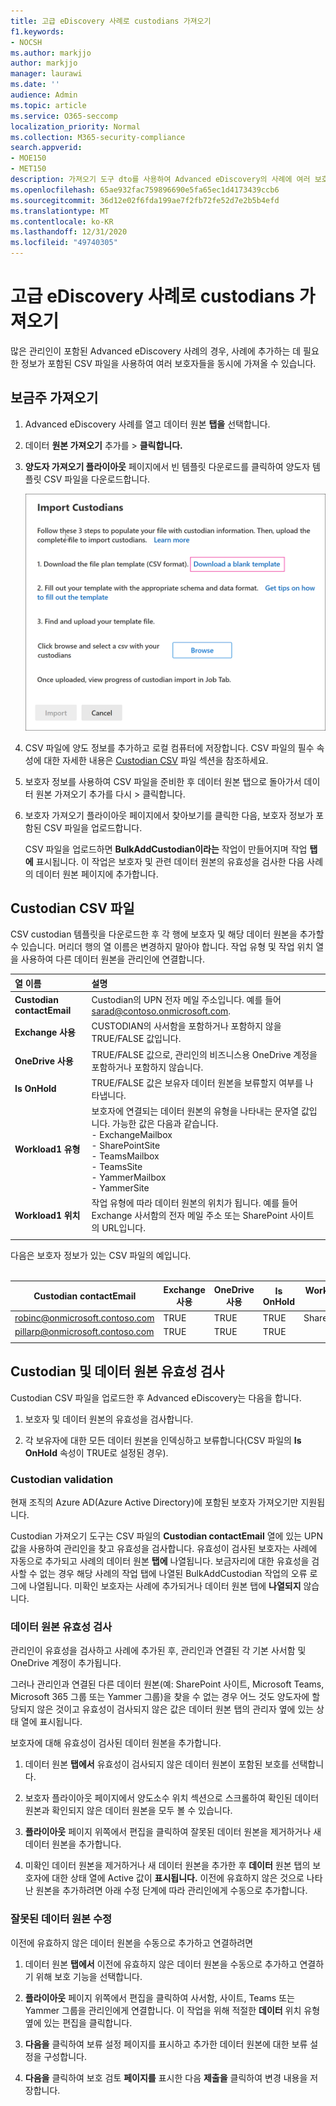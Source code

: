 ```yaml
---
title: 고급 eDiscovery 사례로 custodians 가져오기
f1.keywords:
- NOCSH
ms.author: markjjo
author: markjjo
manager: laurawi
ms.date: ''
audience: Admin
ms.topic: article
ms.service: O365-seccomp
localization_priority: Normal
ms.collection: M365-security-compliance
search.appverid:
- MOE150
- MET150
description: 가져오기 도구 dto를 사용하여 Advanced eDiscovery의 사례에 여러 보호자 및 관련 데이터 원본을 빠르게 추가합니다.
ms.openlocfilehash: 65ae932fac759896690e5fa65ec1d4173439ccb6
ms.sourcegitcommit: 36d12e02f6fda199ae7f2fb72fe52d7e2b5b4efd
ms.translationtype: MT
ms.contentlocale: ko-KR
ms.lasthandoff: 12/31/2020
ms.locfileid: "49740305"
---
```

# <a name="import-custodians-to-an-advanced-ediscovery-case"></a>고급 eDiscovery 사례로 custodians 가져오기

많은 관리인이 포함된 Advanced eDiscovery 사례의 경우, 사례에 추가하는 데 필요한 정보가 포함된 CSV 파일을 사용하여 여러 보호자들을 동시에 가져올 수 있습니다.

## <a name="import-custodians"></a>보금주 가져오기

1. Advanced eDiscovery 사례를 열고 데이터 원본 **탭을** 선택합니다.

2. 데이터 **원본 가져오기** 추가를  >  **클릭합니다.**

3. **양도자 가져오기 플라이아웃** 페이지에서 빈  템플릿 다운로드를 클릭하여 양도자 템플릿 CSV 파일을 다운로드합니다.

   ![보금주 가져오기 플라이아웃 페이지에서 CSV 템플릿 다운로드](../media/ImportCustodians1.png)

4. CSV 파일에 양도 정보를 추가하고 로컬 컴퓨터에 저장합니다. CSV 파일의 필수 속성에 대한 자세한 내용은 [Custodian CSV](#custodian-csv-file) 파일 섹션을 참조하세요.

5. 보호자 정보를 사용하여 CSV 파일을 준비한 후 데이터 원본 탭으로 돌아가서 데이터 원본 가져오기 추가를 다시   >   클릭합니다.

6. 보호자  가져오기 플라이아웃 페이지에서 찾아보기를 클릭한 다음, 보호자 정보가 포함된 CSV 파일을 업로드합니다. 

   CSV 파일을 업로드하면 **BulkAddCustodian이라는** 작업이 만들어지며 작업 **탭에** 표시됩니다. 이 작업은 보호자 및 관련 데이터 원본의 유효성을 검사한 다음 사례의 데이터 원본 페이지에 추가합니다. 

## <a name="custodian-csv-file"></a>Custodian CSV 파일

CSV custodian 템플릿을 다운로드한 후 각 행에 보호자 및 해당 데이터 원본을 추가할 수 있습니다. 머리더 행의 열 이름은 변경하지 말아야 합니다. 작업 유형 및 작업 위치 열을 사용하여 다른 데이터 원본을 관리인에 연결합니다.

| 열 이름|설명|
|:------- |:------------------------------------------------------------|
|**Custodian contactEmail**     |Custodian의 UPN 전자 메일 주소입니다. 예를 들어 sarad@contoso.onmicrosoft.com.           |
|**Exchange 사용** | CUSTODIAN의 사서함을 포함하거나 포함하지 않을 TRUE/FALSE 값입니다.      |
|**OneDrive 사용** | TRUE/FALSE 값으로, 관리인의 비즈니스용 OneDrive 계정을 포함하거나 포함하지 않습니다. |
|**Is OnHold**        | TRUE/FALSE 값은 보유자 데이터 원본을 보류할지 여부를 나타냅니다.       |
|**Workload1 유형**         |보호자에 연결되는 데이터 원본의 유형을 나타내는 문자열 값입니다. 가능한 값은 다음과 같습니다. <br/>- ExchangeMailbox<br/> - SharePointSite<br/>- TeamsMailbox<br/>- TeamsSite<br/> - YammerMailbox<br/>- YammerSite |
|**Workload1 위치**     | 작업 유형에 따라 데이터 원본의 위치가 됩니다. 예를 들어 Exchange 사서함의 전자 메일 주소 또는 SharePoint 사이트의 URL입니다. |
|||

다음은 보호자 정보가 있는 CSV 파일의 예입니다.<br/><br/>

|Custodian contactEmail      | Exchange 사용 | OneDrive 사용 | Is OnHold | Workload1 유형 | Workload1 위치             |
| ----------------- | ---------------- | ---------------- | --------- | -------------- | ------------------------------ |
|robinc@onmicrosoft.contoso.com | TRUE             | TRUE             | TRUE      | SharePointSite | https://contoso.sharepoint.com |
|pillarp@onmicrosoft.contoso.com | TRUE             | TRUE             | TRUE      | |  |
||||||

## <a name="custodian-and-data-source-validation"></a>Custodian 및 데이터 원본 유효성 검사

Custodian CSV 파일을 업로드한 후 Advanced eDiscovery는 다음을 합니다.

1. 보호자 및 데이터 원본의 유효성을 검사합니다.

2. 각 보유자에 대한 모든 데이터 원본을 인덱싱하고 보류합니다(CSV 파일의 **Is OnHold** 속성이 TRUE로 설정된 경우).

### <a name="custodian-validation"></a>Custodian validation

현재 조직의 Azure AD(Azure Active Directory)에 포함된 보호자 가져오기만 지원됩니다.

Custodian 가져오기 도구는 CSV 파일의 **Custodian contactEmail** 열에 있는 UPN 값을 사용하여 관리인을 찾고 유효성을 검사합니다. 유효성이 검사된 보호자는 사례에 자동으로 추가되고 사례의 데이터 원본 **탭에** 나열됩니다. 보금자리에 대한 유효성을 검사할 수 없는 경우 해당 사례의 작업 탭에 나열된 BulkAddCustodian 작업의 오류 로그에 나열됩니다.  미확인 보호자는 사례에 추가되거나 데이터 원본 탭에 **나열되지** 않습니다.

### <a name="data-source-validation"></a>데이터 원본 유효성 검사

관리인이 유효성을 검사하고 사례에 추가된 후, 관리인과 연결된 각 기본 사서함 및 OneDrive 계정이 추가됩니다.

그러나 관리인과 연결된 다른 데이터 원본(예: SharePoint 사이트, Microsoft Teams, Microsoft 365 그룹 또는 Yammer 그룹)을 찾을 수 없는 경우 어느 것도 양도자에 할당되지 않은 것이고  유효성이 검사되지 않은 값은 데이터  원본 탭의 관리자 옆에 있는 상태 열에 표시됩니다. 

보호자에 대해 유효성이 검사된 데이터 원본을 추가합니다.

1. 데이터 원본 **탭에서** 유효성이 검사되지 않은 데이터 원본이 포함된 보호를 선택합니다.

2. 보호자 플라이아웃 페이지에서 양도소수  위치 섹션으로 스크롤하여 확인된 데이터 원본과 확인되지 않은 데이터 원본을 모두 볼 수 있습니다.

3. **플라이아웃** 페이지 위쪽에서 편집을 클릭하여 잘못된 데이터 원본을 제거하거나 새 데이터 원본을 추가합니다.

4. 미확인 데이터 원본을 제거하거나 새 데이터 원본을 추가한  후 **데이터** 원본 탭의 보호자에 대한 상태 열에 Active 값이 **표시됩니다.** 이전에 유효하지 않은 것으로 나타난 원본을 추가하려면 아래 수정 단계에 따라 관리인에게 수동으로 추가합니다.

### <a name="remediating-invalid-data-sources"></a>잘못된 데이터 원본 수정

이전에 유효하지 않은 데이터 원본을 수동으로 추가하고 연결하려면

1. 데이터 원본 **탭에서** 이전에 유효하지 않은 데이터 원본을 수동으로 추가하고 연결하기 위해 보호 기능을 선택합니다.

2. **플라이아웃** 페이지 위쪽에서 편집을 클릭하여 사서함, 사이트, Teams 또는 Yammer 그룹을 관리인에게 연결합니다. 이 작업을 위해 적절한 **데이터** 위치 유형 옆에 있는 편집을 클릭합니다.

3. **다음을** 클릭하여  보류 설정 페이지를 표시하고 추가한 데이터 원본에 대한 보류 설정을 구성합니다.

4. **다음을** 클릭하여 보호 검토 **페이지를** 표시한 다음 **제출을** 클릭하여 변경 내용을 저장합니다.

